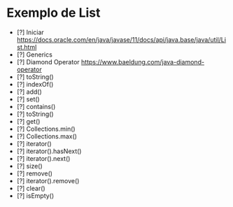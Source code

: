 # Exemplo de List

- [?] Iniciar
https://docs.oracle.com/en/java/javase/11/docs/api/java.base/java/util/List.html
- [?] Generics
- [?] Diamond Operator
https://www.baeldung.com/java-diamond-operator
- [?] toString()
- [?] indexOf()
- [?] add()
- [?] set()
- [?] contains()
- [?] toString()
- [?] get()
- [?] Collections.min()
- [?] Collections.max()
- [?] iterator()
- [?] iterator().hasNext()
- [?] iterator().next()
- [?] size()
- [?] remove()
- [?] iterator().remove()
- [?] clear()
- [?] isEmpty()  